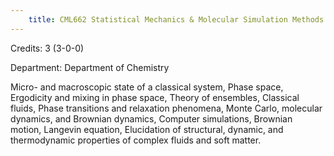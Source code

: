 ```yaml
---
    title: CML662 Statistical Mechanics & Molecular Simulation Methods
---
```

Credits: 3 (3-0-0)

Department: Department of Chemistry

Micro- and macroscopic state of a classical system, Phase space, Ergodicity and mixing in phase space, Theory of ensembles, Classical fluids, Phase transitions and relaxation phenomena, Monte Carlo, molecular dynamics, and Brownian dynamics, Computer simulations, Brownian motion, Langevin equation, Elucidation of structural, dynamic, and thermodynamic properties of complex fluids and soft matter.